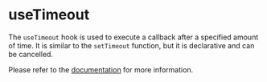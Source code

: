 # useTimeout

The `useTimeout` hook is used to execute a callback after a specified amount of time. It is similar to the `setTimeout` function, but it is declarative and can be cancelled.

Please refer to the [documentation](https://raddix.dev/hooks/use-timeout) for more information.
